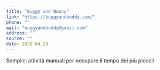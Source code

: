 ```yaml
---
title: "Buggy and Bunny"
link: "https://buggyandbuddy.com/"
phone: ""
mail: "buggyandbuddy@gmail.com"
address: ""
source: ""
date: 2020-04-28
---
```


Semplici attività manuali per occupare il tempo dei più piccoli